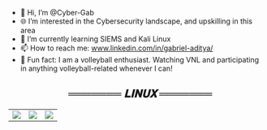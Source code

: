 - 👋 Hi, I’m @Cyber-Gab
- 🌐 I’m interested in the Cybersecurity landscape, and upskilling in this area
- 🌱 I’m currently learning SIEMS and Kali Linux
- 📫 How to reach me: www.linkedin.com/in/gabriel-aditya/
- 🏐 Fun fact: I am a volleyball enthusiast. Watching VNL and participating in anything volleyball-related whenever I can!

<h2 align="center">&ensp; <i>═══════ 𝐋𝐈𝐍𝐔𝐗 ═══════</i></h2>
<table align="center" height="50px">
  <tr>
    <td align="center">
      <img src = "https://img.shields.io/badge/VirtualBox-21416b?style=for-the-badge&logo=VirtualBox&logoColor=white"><br>
    </td>
    <td align="center">
      <img src = "https://img.shields.io/badge/Kali_Linux-557C94?style=for-the-badge&logo=kali-linux&logoColor=white"><br>
    </td>
    <td align="center">
      <img src = "https://img.shields.io/badge/Ubuntu-E95420?style=for-the-badge&logo=ubuntu&logoColor=white"><br>
    </td>
</table>
<!---
Cyber-Gab/Cyber-Gab is a ✨ special ✨ repository because its `README.md` (this file) appears on your GitHub profile.
You can click the Preview link to take a look at your changes.
--->
